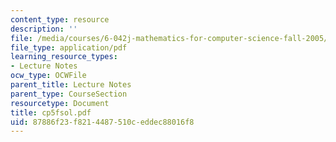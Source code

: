 ```yaml
---
content_type: resource
description: ''
file: /media/courses/6-042j-mathematics-for-computer-science-fall-2005/87886f23f8214487510ceddec88016f8_cp5fsol.pdf
file_type: application/pdf
learning_resource_types:
- Lecture Notes
ocw_type: OCWFile
parent_title: Lecture Notes
parent_type: CourseSection
resourcetype: Document
title: cp5fsol.pdf
uid: 87886f23-f821-4487-510c-eddec88016f8
---
```

